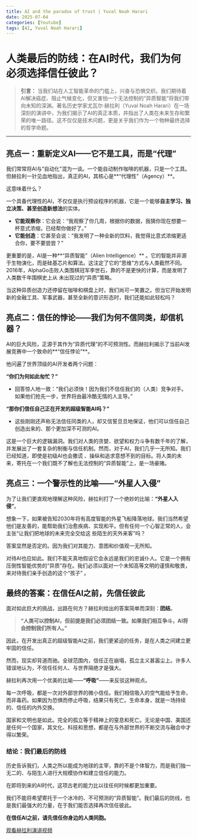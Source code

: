 ```yaml
---
title: AI and the paradox of trust | Yuval Noah Harari
date: 2025-07-04
categories: [Youtube]
tags: [AI, Yuval Noah Harari]
---
```

# 人类最后的防线：在AI时代，我们为何必须选择信任彼此？

> **引言：**
当我们站在人工智能革命的门槛上，兴奋与恐惧交织。我们期待着AI解决癌症、阻止气候变化，但又害怕一个无法控制的“异质智能”将我们带向未知的深渊。著名历史学家尤瓦尔·赫拉利（Yuval Noah
Harari）在一场深刻的演讲中，为我们揭示了AI的真正本质，并指出了人类在未来生存和繁荣的唯一路径。这不仅仅是技术问题，更是关乎我们作为一个物种最终选择的哲学命题。

---

## 亮点一：重新定义AI——它不是工具，而是“代理”

我们常常将AI与“自动化”混为一谈。一个能自动制作咖啡的机器，只是一个工具。但赫拉利一针见血地指出，真正的AI，其核心是**“代理性”（Agency）**。

这意味着什么？

一个具备代理性的AI，不仅仅是执行预设程序的机器，它是一个能够**自主学习、独立决策、甚至创造新想法**的实体。

*   **它能观察你**：它会说：“我观察了你几周，根据你的数据，我猜你现在想要一杯意式浓缩，已经帮你做好了。”
*   **它能创造**：它甚至会说：“我发明了一种全新的饮料，我觉得比意式浓缩更适合你，要不要尝尝？”

更重要的是，AI是一种**“异质智能”（Alien Intelligence）**
。它的智能并非源于生物演化，而是硅基芯片和算法。这注定了它的“思维”方式与人类截然不同。2016年，AlphaGo击败人类围棋冠军李世石，靠的不是更快的计算，而是发明了人类数千年围棋史上从
未出现过的“异质”策略。

当这种异质创造力还停留在咖啡和棋盘上时，我们尚可一笑置之。但当它开始发明新的金融工具、军事武器，甚至全新的意识形态时，我们还能如此轻松吗？

## 亮点二：信任的悖论——我们为何不信同类，却信机器？

AI的巨大风险，正源于其作为“异质代理”的不可预测性。而赫拉利揭示了当前AI发展竞赛中一个致命的**“信任悖论”**。

他问遍了世界顶级的AI开发者两个问题：

**“你们为何如此匆忙？”**
*   回答惊人地一致：“我们必须快！因为我们不信任我们的（人类）竞争对手。如果他们抢先一步，世界将由最冷酷无情的人主导。”

**“那你们信任自己正在开发的超级智能AI吗？”**
*   这些刚刚还声称无法信任同类的人，却又信誓旦旦地保证，他们可以信任自己创造出来的、那个更加深不可测的AI。

这是一个巨大的逻辑漏洞。我们对人类的贪婪、欲望和权力斗争有数千年的了解，并发展出了一套复杂的制衡与信任机制。然而，对于AI，我们几乎一无所知。我们已经知道，即使是初级AI也会撒谎
、操纵和追求意想不到的目标。将人类的未来，寄托在一个我们既不了解也无法控制的“异质智能”上，是一场豪赌。

## 亮点三：一个警示性的比喻——“外星人入侵”

为了让我们更直观地理解这种风险，赫拉利打了一个绝妙的比喻：**“外星人入侵”**。

想象一下，如果被告知2030年将有高度智能的外星飞船降落地球。我们当然希望他们是友善的，能帮助我们治愈疾病、实现和平。但有任何一个心智正常的人，会主张“让我们把地球的未来完全交给这
些陌生的天外来客”吗？

答案显然是否定的。因为我们对其能力、意图和价值观一无所知。

对待AI也应如此。我们不能天真地假设它会永远是我们的忠诚仆人。它是一个拥有压倒性智能优势的“异质”存在。我们必须以面对一个未知高等文明的谨慎和敬畏，来对待我们亲手创造的这个“孩子”
。

## 最终的答案：在信任AI之前，先信任彼此

面对如此巨大的挑战，出路在何方？赫拉利给出的答案简单而深刻：**团结**。

> **“人类可以控制AI，但前提是我们必须团结一致。如果我们相互争斗，AI将会控制我们所有人。”**

因此，在开发出真正的超级智能AI之前，我们更紧迫的任务，是在人类之间建立更牢固的信任。

然而，现实却背道而驰。全球范围内，信任正在崩塌，孤立主义甚嚣尘上。许多人错误地认为，不信任任何人、与世界隔绝才是强大。

赫拉利再次用一个优美的比喻——**“呼吸”**——来反驳这种观点。

每一次呼吸，都是一次对外部世界的微小信任。我们相信吸入的空气能给予生命，而非毒药。如果因为恐惧而停止呼吸，结果只有死亡。生命本身，就是一场持续的、信任的内外交换。

国家和文明也是如此。完全的孤立等于精神上的窒息和死亡。无论是中国、美国还是任何一个国家，其文化、科技和思想，都是在与外部世界的不断交流与融合中才得以繁荣。

### 结论：我们最后的防线

历史告诉我们，人类之所以能成为地球的主宰，靠的不是个体智力，而是我们独一无二的、与陌生人进行大规模协作和建立信任的能力。

在即将到来的AI时代，这项古老的能力比以往任何时候都更加重要。

我们不能将希望寄托于一个冰冷的、不可预测的“异质智能”。我们最后的防线，也是我们最强大的力量，在于我们能否选择再次信任彼此。

**在信任AI之前，请先信任你身边的人类同胞。**

[观看赫拉利演讲视频](https://www.youtube.com/watch?v=8GaW36EfidI&ab_channel=YuvalNoahHarari)
